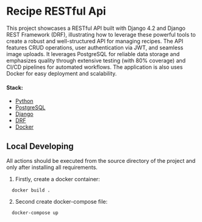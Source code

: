 # Recipe RESTful Api

This project showcases a RESTful API built with Django 4.2 and Django REST Framework (DRF), illustrating how to leverage these powerful tools to create a robust and well-structured API for managing recipes. The API features CRUD operations, user authentication via JWT, and seamless image uploads. It leverages PostgreSQL for reliable data storage and emphasizes quality through extensive testing (with 80% coverage) and CI/CD pipelines for automated workflows. The application is also uses Docker for easy deployment and scalability.

#### Stack:

- [Python](https://www.python.org/downloads/)
- [PostgreSQL](https://www.postgresql.org/)
- [Django](https://www.djangoproject.com/)
- [DRF](https://www.django-rest-framework.org/)
- [Docker](https://www.docker.com/)

## Local Developing

All actions should be executed from the source directory of the project and only after installing all requirements.

1. Firstly, create a docker container:
```
  docker build .
```

2. Second create docker-compose file:
```
  docker-compose up
```
